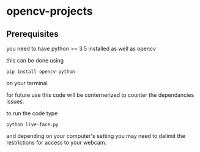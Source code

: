 # opencv-projects #

## Prerequisites ##
you need to have python >= 3.5 installed
as well as opencv

this can be done using 

``` pip install opencv-python ```

on your terminal

for future use this code will be conternerized to counter the dependancies issues.


to run the code type

``` python live-face.py ```

and depending on your computer's setting you may need to  delimit the restrictions for access to your webcam.
